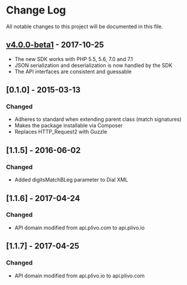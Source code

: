 # Change Log
All notable changes to this project will be documented in this file.

## [v4.0.0-beta1](https://github.com/plivo/plivo-php/releases/tag/v4.0.0-beta1) - 2017-10-25
- The new SDK works with PHP 5.5, 5.6, 7.0 and 7.1
- JSON serialization and deserialization is now handled by the SDK
- The API interfaces are consistent and guessable

## [0.1.0] - 2015-03-13
### Changed
- Adheres to standard when extending parent class (match signatures)
- Makes the package installable via Composer
- Replaces HTTP_Request2 with Guzzle

## [1.1.5] - 2016-06-02
### Changed
- Added digitsMatchBLeg parameter to Dial XML

## [1.1.6] - 2017-04-24
### Changed
- API domain modified from api.plivo.com to api.plivo.io

## [1.1.7] - 2017-04-25
### Changed
- API domain modified from api.plivo.io to api.plivo.com
